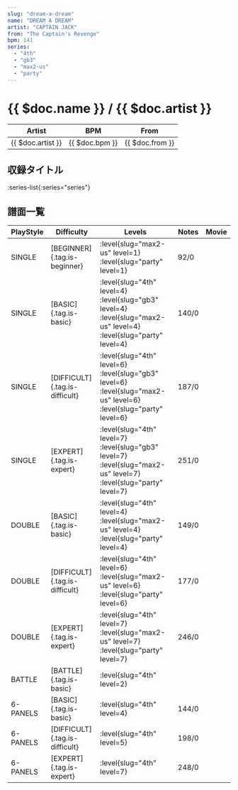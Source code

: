 ```yaml
---
slug: "dream-a-dream"
name: "DREAM A DREAM"
artist: "CAPTAIN JACK"
from: "The Captain's Revenge"
bpm: 141
series:
  - "4th"
  - "gb3"
  - "max2-us"
  - "party"
---
```


# {{ $doc.name }} / {{ $doc.artist }}

|Artist|BPM|From|
|------|---|----|
|{{ $doc.artist }}|{{ $doc.bpm }}|{{ $doc.from }}|

## 収録タイトル

:series-list{:series="series"}

## 譜面一覧

|PlayStyle|Difficulty|Levels|Notes|Movie|
|---------|----------|------|-----|-----|
|SINGLE|[BEGINNER]{.tag.is-beginner}|:level{slug="max2-us" level=1} :level{slug="party" level=1}|92/0||
|SINGLE|[BASIC]{.tag.is-basic}|:level{slug="4th" level=4} :level{slug="gb3" level=4} :level{slug="max2-us" level=4} :level{slug="party" level=4}|140/0||
|SINGLE|[DIFFICULT]{.tag.is-difficult}|:level{slug="4th" level=6} :level{slug="gb3" level=6} :level{slug="max2-us" level=6} :level{slug="party" level=6}|187/0||
|SINGLE|[EXPERT]{.tag.is-expert}|:level{slug="4th" level=7} :level{slug="gb3" level=7} :level{slug="max2-us" level=7} :level{slug="party" level=7}|251/0||
|DOUBLE|[BASIC]{.tag.is-basic}|:level{slug="4th" level=4} :level{slug="max2-us" level=4} :level{slug="party" level=4}|149/0||
|DOUBLE|[DIFFICULT]{.tag.is-difficult}|:level{slug="4th" level=6} :level{slug="max2-us" level=6} :level{slug="party" level=6}|177/0||
|DOUBLE|[EXPERT]{.tag.is-expert}|:level{slug="4th" level=7} :level{slug="max2-us" level=7} :level{slug="party" level=7}|246/0||
|BATTLE|[BATTLE]{.tag.is-basic}|:level{slug="4th" level=2}|||
|6-PANELS|[BASIC]{.tag.is-basic}|:level{slug="4th" level=4}|144/0||
|6-PANELS|[DIFFICULT]{.tag.is-difficult}|:level{slug="4th" level=5}|198/0||
|6-PANELS|[EXPERT]{.tag.is-expert}|:level{slug="4th" level=7}|248/0||
